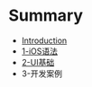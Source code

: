 # Summary

* [Introduction](README.md)
* [1-iOS语法](chapter1.md)
* [2-UI基础](2-uiji_chu.md)
* 3-开发案例

